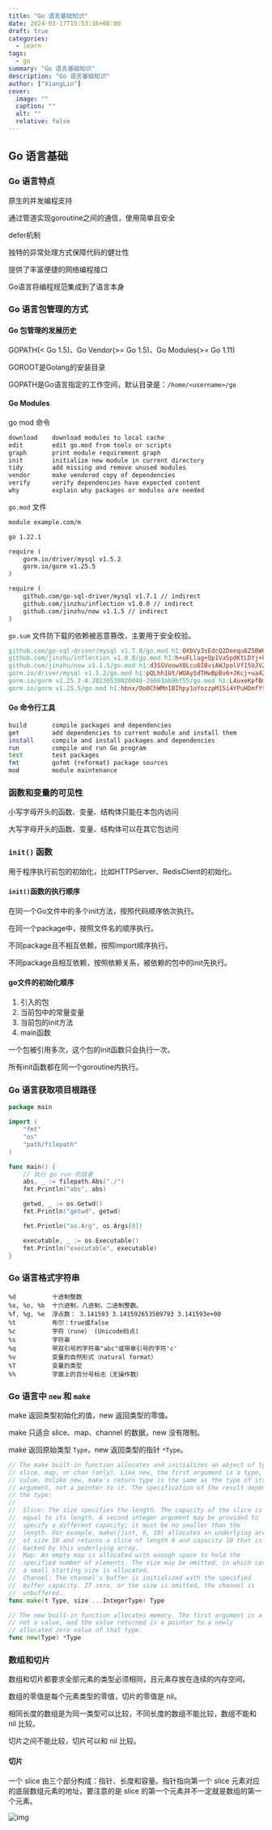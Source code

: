 ```yaml
---
title: "Go 语言基础知识"
date: 2024-03-17T15:53:16+08:00
draft: true
categories:
  - learn
tags:
  - go
summary: "Go 语言基础知识"
description: "Go 语言基础知识"
author: ["XiangLin"]
cover:
  image: ""
  caption: ""
  alt: ""
  relative: false
---
```


## Go 语言基础

### Go 语言特点

原生的并发编程支持

通过管道实现goroutine之间的通信，使用简单且安全

defer机制

独特的异常处理方式保障代码的健壮性

提供了丰富便捷的网络编程接口

Go语言将编程规范集成到了语言本身

### Go 语言包管理的方式

#### Go 包管理的发展历史

GOPATH(< Go 1.5)、Go Vendor(>= Go 1.5)、Go Modules(>= Go 1.11)

GOROOT是Golang的安装目录

GOPATH是Go语言指定的工作空间，默认目录是：`/home/<username>/go`

#### Go Modules

go mod 命令

```bash
download    download modules to local cache
edit        edit go.mod from tools or scripts
graph       print module requirement graph
init        initialize new module in current directory
tidy        add missing and remove unused modules
vendor      make vendored copy of dependencies
verify      verify dependencies have expected content
why         explain why packages or modules are needed
```

`go.mod` 文件

```makefile
module example.com/m

go 1.22.1

require (
	gorm.io/driver/mysql v1.5.2
	gorm.io/gorm v1.25.5
)

require (
	github.com/go-sql-driver/mysql v1.7.1 // indirect
	github.com/jinzhu/inflection v1.0.0 // indirect
	github.com/jinzhu/now v1.1.5 // indirect
)

```

`go.sum` 文件防下载的依赖被恶意篡改，主要用于安全校验。

```makefile
github.com/go-sql-driver/mysql v1.7.0/go.mod h1:OXbVy3sEdcQ2Doequ6Z5BW6fXNQTmx+9S1MCJN5yJMI=
github.com/jinzhu/inflection v1.0.0/go.mod h1:h+uFLlag+Qp1Va5pdKtLDYj+kHp5pxUVkryuEj+Srlc=
github.com/jinzhu/now v1.1.5/go.mod h1:d3SSVoowX0Lcu0IBviAWJpolVfI5UJVZZ7cO71lE/z8=
gorm.io/driver/mysql v1.5.2/go.mod h1:pQLhh1Ut/WUAySdTHwBpBv6+JKcj+ua4ZFx1QQTBzb8=
gorm.io/gorm v1.25.2-0.20230530020048-26663ab9bf55/go.mod h1:L4uxeKpfBml98NYqVqwAdmV1a2nBtAec/cf3fpucW/k=
gorm.io/gorm v1.25.5/go.mod h1:hbnx/Oo0ChWMn1BIhpy1oYozzpM15i4YPuHDmfYtwg8=
```

#### Go 命令行工具

```bash
build       compile packages and dependencies
get         add dependencies to current module and install them
install     compile and install packages and dependencies
run         compile and run Go program
test        test packages
fmt         gofmt (reformat) package sources
mod         module maintenance
```

### 函数和变量的可见性

小写字母开头的函数、变量、结构体只能在本包内访问

大写字母开头的函数、变量、结构体可以在其它包访问

### `init()` 函数

用于程序执行前包的初始化，比如HTTPServer、RedisClient的初始化。

#### `init()`函数的执行顺序

在同一个Go文件中的多个init方法，按照代码顺序依次执行。

在同一个package中，按照文件名的顺序执行。

不同package且不相互依赖，按照import顺序执行。

不同package且相互依赖，按照依赖关系，被依赖的包中的init先执行。

#### go文件的初始化顺序

1. 引入的包
2. 当前包中的常量变量
3. 当前包的init方法
4. main函数

一个包被引用多次，这个包的init函数只会执行一次。

所有init函数都在同一个goroutine内执行。

### Go 语言获取项目根路径

```go
package main

import (
	"fmt"
	"os"
	"path/filepath"
)

func main() {
	// 执行 go run 的目录
	abs, _ := filepath.Abs("./")
	fmt.Println("abs", abs)

	getwd, _ := os.Getwd()
	fmt.Println("getwd", getwd)

	fmt.Println("os.Arg", os.Args[0])

	executable, _ := os.Executable()
	fmt.Println("executable", executable)
}

```

### Go 语言格式字符串

```ma
%d          十进制整数
%x, %o, %b  十六进制，八进制，二进制整数。
%f, %g, %e  浮点数： 3.141593 3.141592653589793 3.141593e+00
%t          布尔：true或false
%c          字符（rune） (Unicode码点)
%s          字符串
%q          带双引号的字符串"abc"或带单引号的字符'c'
%v          变量的自然形式（natural format）
%T          变量的类型
%%          字面上的百分号标志（无操作数）
```

### Go 语言中 `new` 和 `make`

make 返回类型初始化的值，new 返回类型的零值。

make 只适合 slice、map、channel 的数据，new 没有限制。

make 返回原始类型 `Type`，new 返回类型的指针 `*Type`。

```go
// The make built-in function allocates and initializes an object of type
// slice, map, or chan (only). Like new, the first argument is a type, not a
// value. Unlike new, make's return type is the same as the type of its
// argument, not a pointer to it. The specification of the result depends on
// the type:
//
//	Slice: The size specifies the length. The capacity of the slice is
//	equal to its length. A second integer argument may be provided to
//	specify a different capacity; it must be no smaller than the
//	length. For example, make([]int, 0, 10) allocates an underlying array
//	of size 10 and returns a slice of length 0 and capacity 10 that is
//	backed by this underlying array.
//	Map: An empty map is allocated with enough space to hold the
//	specified number of elements. The size may be omitted, in which case
//	a small starting size is allocated.
//	Channel: The channel's buffer is initialized with the specified
//	buffer capacity. If zero, or the size is omitted, the channel is
//	unbuffered.
func make(t Type, size ...IntegerType) Type

// The new built-in function allocates memory. The first argument is a type,
// not a value, and the value returned is a pointer to a newly
// allocated zero value of that type.
func new(Type) *Type
```

### 数组和切片

数组和切片都要求全部元素的类型必须相同，且元素存放在连续的内存空间。

数组的零值是每个元素类型的零值，切片的零值是 nil。

相同长度的数组是为同一类型可以比较，不同长度的数组不能比较，数组不能和 nil 比较。

切片之间不能比较，切片可以和 nil 比较。

#### 切片

一个 slice 由三个部分构成：指针、长度和容量。指针指向第一个 slice 元素对应的底层数组元素的地址，要注意的是 slice 的第一个元素并不一定就是数组的第一个元素。

![img](https://gopl-zh.github.io/images/ch4-01.png)
